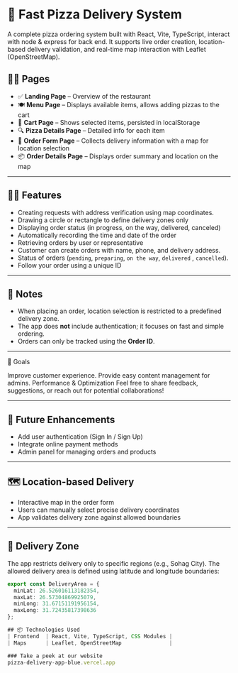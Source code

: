 
# 🍕 Fast Pizza Delivery System

A complete pizza ordering system built with React, Vite, TypeScript, interact with node & express for back end. It supports live order creation, location-based delivery validation, and real-time map interaction with Leaflet (OpenStreetMap).

## 🚀🔑 Pages

- ✅ **Landing Page** – Overview of the restaurant
- 🍽️ **Menu Page** – Displays available items, allows adding pizzas to the cart
- 🛒 **Cart Page** – Shows selected items, persisted in localStorage
- 🔍 **Pizza Details Page** – Detailed info for each item
- 📍 **Order Form Page** – Collects delivery information with a map for location selection
- 📦 **Order Details Page** – Displays order summary and location on the map

---

## 🚀🔑 Features
- Creating requests with address verification using map coordinates.
- Drawing a circle or rectangle to define delivery zones only
- Displaying order status (in progress, on the way, delivered, canceled)
- Automatically recording the time and date of the order
- Retrieving orders by user or representative
- Customer can create orders with name, phone, and delivery address.
- Status of orders (`pending`, `preparing`, `on the way`, `delivered` , `cancelled`).
- Follow your order using a unique ID

---

## 📌 Notes

- When placing an order, location selection is restricted to a predefined delivery zone.
- The app does **not** include authentication; it focuses on fast and simple ordering.
- Orders can only be tracked using the **Order ID**.

---

🎯 Goals

Improve customer experience.
Provide easy content management for admins.
Performance & Optimization
Feel free to share feedback, suggestions, or reach out for potential collaborations!

---

## 🧪 Future Enhancements

- Add user authentication (Sign In / Sign Up)
- Integrate online payment methods
- Admin panel for managing orders and products

---

## 🗺️ Location-based Delivery

- Interactive map in the order form
- Users can manually select precise delivery coordinates
- App validates delivery zone against allowed boundaries

---

## 📍 Delivery Zone

The app restricts delivery only to specific regions (e.g., Sohag City). The allowed delivery area is defined using latitude and longitude boundaries:

```ts
export const DeliveryArea = {
  minLat: 26.526016113182354,
  maxLat: 26.57304869925079,
  minLong: 31.67151191956154,
  maxLong: 31.72435817398636
};

## 📦 Technologies Used
| Frontend  | React, Vite, TypeScript, CSS Modules |
| Maps      | Leaflet, OpenStreetMap               |

### Take a peek at our website
pizza-delivery-app-blue.vercel.app

